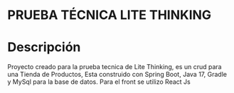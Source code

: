 # PRUEBA TÉCNICA LITE THINKING

# Descripción
Proyecto creado para la prueba tecnica de Lite Thinking, es un crud para una Tienda de Productos, Esta construido con Spring Boot, Java 17, Gradle y MySql para la base de datos. Para el front se utilizo React Js 

